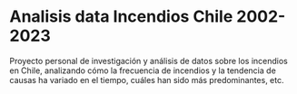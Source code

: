 # Analisis data Incendios Chile 2002-2023
 Proyecto personal de investigación y análisis de datos sobre los incendios en Chile, analizando cómo la frecuencia de incendios y la tendencia de causas ha variado en el tiempo, cuáles han sido más predominantes, etc.
